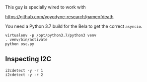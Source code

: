 This guy is specially wired to work with

https://github.com/yoyodyne-research/gameofdeath

You need a Python 3.7 build for the Bela to get the correct `asyncio`.

    virtualenv -p /opt/python3.7/python3 venv
    . venv/bin/activate
    python osc.py

## Inspecting I2C
```
i2cdetect -y -r 1
i2cdetect -y -r 2
```
